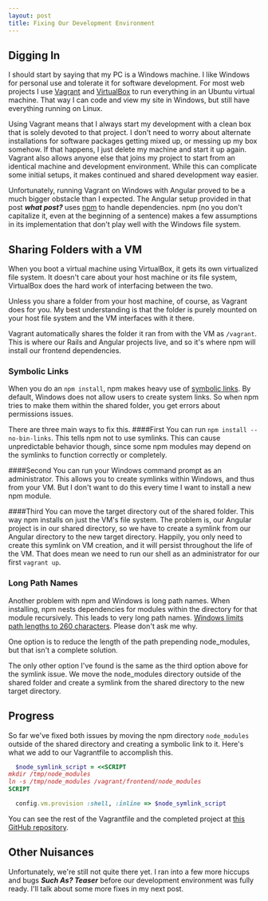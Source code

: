 ```yaml
---
layout: post
title: Fixing Our Development Environment
---
```


## Digging In

I should start by saying that my PC is a Windows machine. I like Windows for personal use and tolerate it for software development. For most web projects I use [Vagrant](https://www.vagrantup.com/) and [VirtualBox](https://www.virtualbox.org/) to run everything in an Ubuntu virtual machine. That way I can code and view my site in Windows, but still have everything running on Linux.

Using Vagrant means that I always start my development with a clean box that is solely devoted to that project.  I don't need to worry about alternate installations for software packages getting mixed up, or messing up my box somehow. If that happens, I just delete my machine and start it up again. Vagrant also allows anyone else that joins my project to start from an identical machine and development environment. While this can complicate some initial setups, it makes continued and shared development way easier.

Unfortunately, running Vagrant on Windows with Angular proved to be a much bigger obstacle than I expected. The Angular setup provided in that post ***what post?*** uses [npm](https://www.npmjs.org/) to handle dependencies. npm (no you don't capitalize it, even at the beginning of a sentence) makes a few assumptions in its implementation that don't play well with the Windows file system.

## Sharing Folders with a VM

When you boot a virtual machine using VirtualBox, it gets its own virtualized file system. It doesn't care about your host machine or its file system, VirtualBox does the hard work of interfacing between the two.

Unless you share a folder from your host machine, of course, as Vagrant does for you. My best understanding is that the folder is purely mounted on your host file system and the VM interfaces with it there.

Vagrant automatically shares the folder it ran from with the VM as `/vagrant`. This is where our Rails and Angular projects live, and so it's where npm will install our frontend dependencies.

### Symbolic Links

When you do an `npm install`, npm makes heavy use of [symbolic links](http://en.wikipedia.org/wiki/Symbolic_link). By default, Windows does not allow users to create system links. So when npm tries to make them within the shared folder, you get errors about permissions issues.

There are three main ways to fix this. 
####First
You can run `npm install --no-bin-links`. This tells npm not to use symlinks. This can cause unpredictable behavior though, since some npm modules may depend on the symlinks to function correctly or completely.

####Second
You can run your Windows command prompt as an administrator. This allows you to create symlinks within Windows, and thus from your VM. But I don't want to do this every time I want to install a new npm module.

####Third
You can move the target directory out of the shared folder. This way npm installs on just the VM's file system. The problem is, our Angular project is in our shared directory, so we have to create a symlink from our Angular directory to the new target directory. Happily, you only need to create this symlink on VM creation, and it will persist throughout the life of the VM. That does mean we need to run our shell as an administrator for our first `vagrant up`.

### Long Path Names

Another problem with npm and Windows is long path names. When installing, npm nests dependencies for modules within the directory for that module recursively. This leads to very long path names. [Windows limits path lengths to 260 characters](http://stackoverflow.com/a/265782/2490035). Please don't ask me why.

One option is to reduce the length of the path prepending node_modules, but that isn't a complete solution.

The only other option I've found is the same as the third option above for the symlink issue. We move the node_modules directory outside of the shared folder and create a symlink from the shared directory to the new target directory.

## Progress

So far we've fixed both issues by moving the npm directory `node_modules` outside of the shared directory and creating a symbolic link to it. Here's what we add to our Vagrantfile to accomplish this.

```ruby
  $node_symlink_script = <<SCRIPT
mkdir /tmp/node_modules
ln -s /tmp/node_modules /vagrant/frontend/node_modules
SCRIPT

  config.vm.provision :shell, :inline => $node_symlink_script
```

You can see the rest of the Vagrantfile and the completed project at [this GitHub repository](https://github.com/brentax/vagrant-rails-api-angular). 

## Other Nuisances

Unfortunately, we're still not quite there yet. I ran into a few more hiccups and bugs ***Such As? Teaser*** before our development environment was fully ready. I'll talk about some more fixes in my next post.
